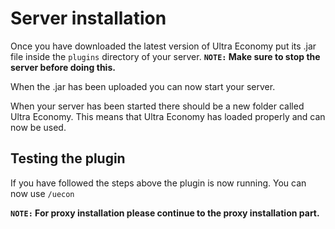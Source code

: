 # Server installation
Once you have downloaded the latest version of Ultra Economy put its .jar file inside the `plugins` directory of your server.
**`NOTE:` Make sure to stop the server before doing this.**
<br>

When the .jar has been uploaded you can now start your server.
<br>

When your server has been started there should be a new folder called Ultra Economy. This means that Ultra Economy has loaded properly and can now be used.
<br>

## Testing the plugin
If you have followed the steps above the plugin is now running. You can now use `/uecon`
<br>

**`NOTE:` For proxy installation please continue to the proxy installation part.**
